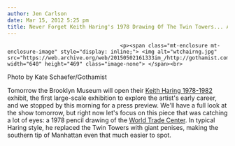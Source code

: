 ```yaml
---
author: Jen Carlson
date: Mar 15, 2012 5:25 pm
title: Never Forget Keith Haring's 1978 Drawing Of The Twin Towers... As Penises
---
```


	
										<p><span class="mt-enclosure mt-enclosure-image" style="display: inline;"> <img alt="wtchairng.jpg" src="https://web.archive.org/web/20150502161333im_/http://gothamist.com/attachments/arts_jen/wtchairng.jpg" width="640" height="469" class="image-none"> </span><br>
<span class="photo_caption">Photo by Kate Schaefer/Gothamist</span></p>

<p>Tomorrow the Brooklyn Museum will open their <a href="https://web.archive.org/web/20150502161333/http://www.brooklynmuseum.org/exhibitions/keith_haring/">Keith Haring 1978-1982</a> exhibit, the first large-scale exhibition to explore the artist&apos;s early career, and we stopped by this morning for a press preview. We&apos;ll have a full look at the show tomorrow, but right now let&apos;s focus on this piece that was catching a lot of eyes: a 1978 pencil drawing of the <a href="https://web.archive.org/web/20150502161333/http://gothamist.com/tags/worldtradecenter">World Trade Center</a>. In typical Haring style, he replaced the Twin Towers with giant penises, making the southern tip of Manhattan even that much easier to spot.</p>					
										
									
				